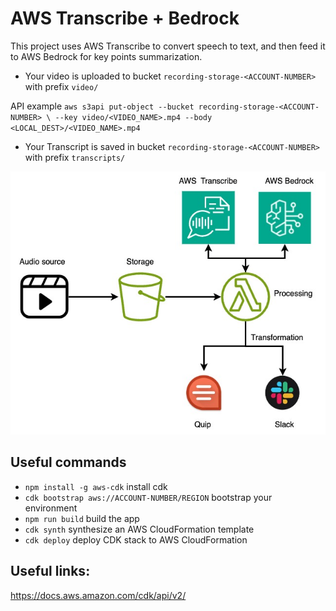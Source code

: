 # AWS Transcribe + Bedrock

This project uses AWS Transcribe to convert speech to text, and then feed it to AWS Bedrock for key points summarization.  

* Your video is uploaded to bucket `recording-storage-<ACCOUNT-NUMBER>` with prefix `video/`

API example
`aws s3api put-object --bucket recording-storage-<ACCOUNT-NUMBER> \
    --key video/<VIDEO_NAME>.mp4 --body <LOCAL_DEST>/<VIDEO_NAME>.mp4`

* Your Transcript is saved in bucket `recording-storage-<ACCOUNT-NUMBER>` with prefix `transcripts/`

![Architecture](./lib/image/image.jpg)


## Useful commands

* `npm install -g aws-cdk`   install cdk 
* `cdk bootstrap aws://ACCOUNT-NUMBER/REGION`   bootstrap your environment
* `npm run build`    build the app
* `cdk synth`  synthesize an AWS CloudFormation template
* `cdk deploy`    deploy CDK stack to AWS CloudFormation

## Useful links:
https://docs.aws.amazon.com/cdk/api/v2/
